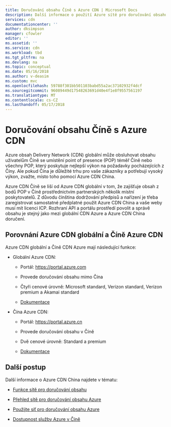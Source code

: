 ```yaml
---
title: Doručování obsahu Číně s Azure CDN | Microsoft Docs
description: Další informace o použití Azure sítě pro doručování obsahu (CDN) při doručování obsahu uživatelům Číně.
services: cdn
documentationcenter: ''
author: dksimpson
manager: cfowler
editor: ''
ms.assetid: ''
ms.service: cdn
ms.workload: tbd
ms.tgt_pltfrm: na
ms.devlang: na
ms.topic: conceptual
ms.date: 05/16/2018
ms.author: v-deasim
ms.custom: mvc
ms.openlocfilehash: 59788f301bb501103babd55a2ac37102932f4dcf
ms.sourcegitcommit: 96089449d17548263691d40e4f1e8f9557561197
ms.translationtype: MT
ms.contentlocale: cs-CZ
ms.lasthandoff: 05/17/2018
---
```

# <a name="china-content-delivery-with-azure-cdn"></a>Doručování obsahu Číně s Azure CDN

Azure obsah Delivery Network (CDN) globální může obsluhovat obsahu uživatelům Číně se umístění point of presence (POP) téměř Číně nebo všechny POP, který poskytuje nejlepší výkon na požadavky pocházejících z Číny. Ale pokud Čína je důležité trhu pro vaše zákazníky a potřebují vysoký výkon, zvažte, místo toho pomocí Azure CDN China.

Azure CDN Číně se liší od Azure CDN globální v tom, že zajišťuje obsah z bodů POP v Číně prostřednictvím partnerských několik místní poskytovatelů. Z důvodu čínština dodržování předpisů a nařízení je třeba zaregistrovat samostatné předplatné použít Azure CDN China a vaše weby musí mít licenci ICP. Rozhraní API a portálu prostředí povolit a správě obsahu je stejný jako mezi globální CDN Azure a Azure CDN China doručení.

## <a name="comparison-of-azure-cdn-global-and-azure-cdn-china"></a>Porovnání Azure CDN globální a Číně Azure CDN

Azure CDN globální a Číně CDN Azure mají následující funkce:

- Globální Azure CDN:

     - Portál: https://portal.azure.com  

     - Provede doručování obsahu mimo Čína

     - Čtyři cenové úrovně: Microsoft standard, Verizon standard, Verizon premium a Akamai standard

     - [Dokumentace](https://docs.microsoft.com/en-us/azure/cdn/)

- Čína Azure CDN:

     - Portál: https://portal.azure.cn

     - Provede doručování obsahu v Číně

     - Dvě cenové úrovně: Standard a premium

     - [Dokumentace](https://docs.azure.cn/en-us/cdn/)
 

## <a name="next-steps"></a>Další postup

Další informace o Azure CDN China najdete v tématu:

- [Funkce sítě pro doručování obsahu](https://www.azure.cn/en-us/home/features/cdn/)

- [Přehled sítě pro doručování obsahu Azure](https://docs.azure.cn/en-us/cdn/cdn-overview)

- [Použijte síť pro doručování obsahu Azure](https://docs.azure.cn/en-us/cdn/cdn-how-to-use)

- [Dostupnost služby Azure v Číně](https://docs.microsoft.com/en-us/azure/china/china-get-started-service-availability)



